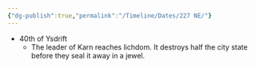 ```yaml
---
{"dg-publish":true,"permalink":"/Timeline/Dates/227 NE/"}
---
```


- 40th of Ysdrift
	- The leader of Karn reaches lichdom. It destroys half the city state before they seal it away in a jewel.